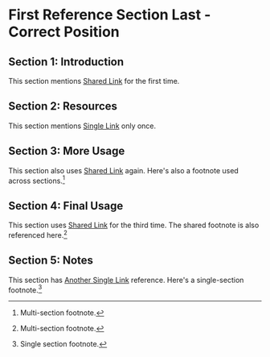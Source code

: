 # First Reference Section Last - Correct Position

## Section 1: Introduction

This section mentions [Shared Link] for the first time.

[Shared Link]: https://example.com/shared

## Section 2: Resources

This section mentions [Single Link] only once.

## Section 3: More Usage

This section also uses [Shared Link] again.
Here's also a footnote used across sections.[^multi-footnote]

[^multi-footnote]: Multi-section footnote.

## Section 4: Final Usage  

This section uses [Shared Link] for the third time.
The shared footnote is also referenced here.[^multi-footnote]

## Section 5: Notes

This section has [Another Single Link] reference.
Here's a single-section footnote.[^single-footnote]

[Single Link]: https://example.com/single
[Another Single Link]: https://example.com/another-single

[^single-footnote]: Single section footnote.
